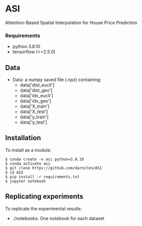 # ASI
Attention-Based Spatial Interpolation for House Price Prediction 

### Requirements

* python 3.8.10
* tensorflow (>=2.5.0)

## Data

* Data: a numpy saved file (.npz) containing:
  * data['dist_eucli']
  * data['dist_geo']
  * data['idx_eucli']
  * data['idx_geo']
  * data['X_train']
  * data['X_test']
  * data['y_train']
  * data['y_test']

## Installation
To install as a module:
```
$ conda create -n asi python=3.8.10
$ conda activate asi
$ git clone https://github.com/darniton/ASI
$ cd ASI
$ pip install -r requirements.txt
$ jupyter notebook
```

## Replicating experiments
To replicate the experimental results:

* ./notebooks: One notebook for each dataset
    